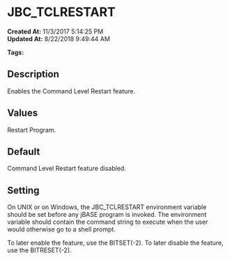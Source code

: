 # JBC_TCLRESTART

**Created At:** 11/3/2017 5:14:25 PM  
**Updated At:** 8/22/2018 9:49:44 AM  

**Tags:**
<badge text='environment variables' vertical='middle' />

## Description

Enables the Command Level Restart feature.

## 


## Values

Restart Program.

## 


## Default

Command Level Restart feature disabled.

## 


## Setting

On UNIX or on Windows, the JBC\_TCLRESTART environment variable should be set before any jBASE program is invoked. The environment variable should contain the command string to execute when the user would otherwise go to a shell prompt.

To later enable the feature, use the BITSET(-2). To later disable the feature, use the BITRESET(-2).
